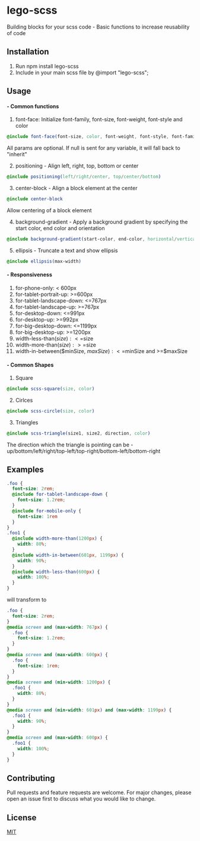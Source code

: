 # lego-scss

Building blocks for your scss code - Basic functions to increase reusability of code

## Installation

1. Run npm install lego-scss
2. Include in your main scss file by @import "lego-scss";

## Usage
#### - Common functions

1. font-face: Initialize font-family, font-size, font-weight, font-style and color 
    
  ```scss
  @include font-face(font-size, color, font-weight, font-style, font-family)
  ```
  All params are optional. If null is sent for any variable, it will fall back to "inherit"

2. positioning - Align left, right, top, bottom or center

  ```scss
  @include positioning(left/right/center, top/center/bottom)
  ```

3. center-block - Align a block element at the center

  ```scss
  @include center-block
  ```
  Allow centering of a block element

4. background-gradient - Apply a background gradient by specifying the start color, end color and orientation

  ```scss
  @include background-gradient(start-color, end-color, horizontal/vertical)
  ```

5. ellipsis - Truncate a text and show ellipsis

  ```scss
  @include ellipsis(max-width)
  ```


#### - Responsiveness

1.  for-phone-only: < 600px
2.  for-tablet-portrait-up: >=600px
3.  for-tablet-landscape-down: <=767px
4.  for-tablet-landscape-up: >=767px
5.  for-desktop-down: <=991px
6.  for-desktop-up: >=992px
7.  for-big-desktop-down: <=1199px
8.  for-big-desktop-up: >=1200px
9.  width-less-than($size): <=$size
10. width-more-than($size): >=$size
11. width-in-between($minSize, $maxSize): <=$minSize and >=$maxSize

#### - Common Shapes

1. Square

  ```scss
  @include scss-square(size, color)
  ```

2. Cirlces

  ```scss
  @include scss-circle(size, color)
  ```

3. Triangles

  ```scss
  @include scss-triangle(size1, size2, direction, color)
  ```
  The direction which the triangle is pointing can be - up/bottom/left/right/top-left/top-right/bottom-left/bottom-right


## Examples

```scss
.foo {
  font-size: 2rem;
  @include for-tablet-landscape-down {
    font-size: 1.2rem;
  }
  @include for-mobile-only {
    font-size: 1rem
  }
}
.foo1 {
  @include width-more-than(1200px) {
    width: 80%;
  }
  @include width-in-between(601px, 1199px) {
    width: 90%;
  }
  @include width-less-than(600px) {
    width: 100%;
  }
}
```
will transform to
```css
.foo {
  font-size: 2rem;
}
@media screen and (max-width: 767px) {
  .foo {
    font-size: 1.2rem;
  }
}
@media screen and (max-width: 600px) {
  .foo {
    font-size: 1rem;
  }
}
@media screen and (min-width: 1200px) {
  .foo1 {
    width: 80%;
  }
}
@media screen and (min-width: 601px) and (max-width: 1199px) {
  .foo1 {
    width: 90%;
  }
}
@media screen and (max-width: 600px) {
  .foo1 {
    width: 100%;
  }
}
```

## Contributing

Pull requests and feature requests are welcome. For major changes, please open an issue first to discuss what you would like to change.

## License

[MIT](https://github.com/sagnikpaul28/scss-responsive-helper/blob/master/License)
